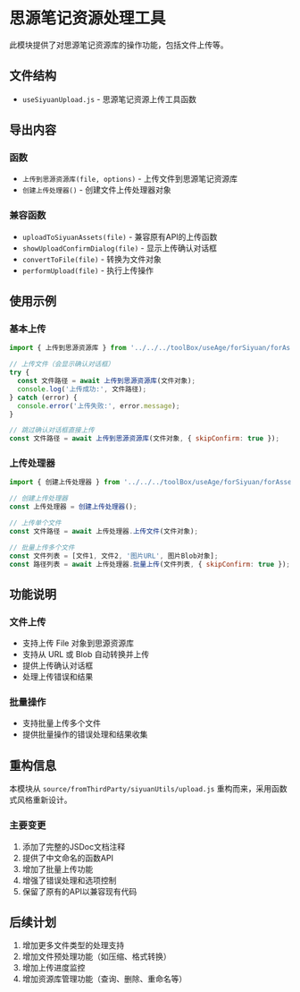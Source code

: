# 思源笔记资源处理工具

此模块提供了对思源笔记资源库的操作功能，包括文件上传等。

## 文件结构

- `useSiyuanUpload.js` - 思源笔记资源上传工具函数

## 导出内容

### 函数

- `上传到思源资源库(file, options)` - 上传文件到思源笔记资源库
- `创建上传处理器()` - 创建文件上传处理器对象

### 兼容函数

- `uploadToSiyuanAssets(file)` - 兼容原有API的上传函数
- `showUploadConfirmDialog(file)` - 显示上传确认对话框
- `convertToFile(file)` - 转换为文件对象
- `performUpload(file)` - 执行上传操作

## 使用示例

### 基本上传

```javascript
import { 上传到思源资源库 } from '../../../toolBox/useAge/forSiyuan/forAsset/useSiyuanUpload.js';

// 上传文件（会显示确认对话框）
try {
  const 文件路径 = await 上传到思源资源库(文件对象);
  console.log('上传成功:', 文件路径);
} catch (error) {
  console.error('上传失败:', error.message);
}

// 跳过确认对话框直接上传
const 文件路径 = await 上传到思源资源库(文件对象, { skipConfirm: true });
```

### 上传处理器

```javascript
import { 创建上传处理器 } from '../../../toolBox/useAge/forSiyuan/forAsset/useSiyuanUpload.js';

// 创建上传处理器
const 上传处理器 = 创建上传处理器();

// 上传单个文件
const 文件路径 = await 上传处理器.上传文件(文件对象);

// 批量上传多个文件
const 文件列表 = [文件1, 文件2, '图片URL', 图片Blob对象];
const 路径列表 = await 上传处理器.批量上传(文件列表, { skipConfirm: true });
```

## 功能说明

### 文件上传

- 支持上传 File 对象到思源资源库
- 支持从 URL 或 Blob 自动转换并上传
- 提供上传确认对话框
- 处理上传错误和结果

### 批量操作

- 支持批量上传多个文件
- 提供批量操作的错误处理和结果收集

## 重构信息

本模块从 `source/fromThirdParty/siyuanUtils/upload.js` 重构而来，采用函数式风格重新设计。

### 主要变更

1. 添加了完整的JSDoc文档注释
2. 提供了中文命名的函数API
3. 增加了批量上传功能
4. 增强了错误处理和选项控制
5. 保留了原有的API以兼容现有代码

## 后续计划

1. 增加更多文件类型的处理支持
2. 增加文件预处理功能（如压缩、格式转换）
3. 增加上传进度监控
4. 增加资源库管理功能（查询、删除、重命名等） 